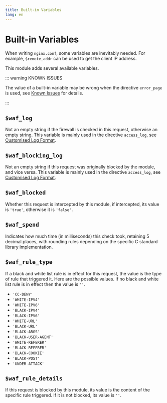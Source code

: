 ```yaml
---
title: Built-in Variables
lang: en
---
```


# Built-in Variables

When writing `nginx.conf`, some variables are inevitably needed. For example, `$remote_addr` can be used to get the client IP address.

This module adds several available variables.

::: warning KNOWN ISSUES

The value of a built-in variable may be wrong when the directive `error_page` is used, see [Known Issues](issue.md) for details.

:::

## `$waf_log`

Not an empty string if the firewall is checked in this request, otherwise an empty string. This variable is mainly used in the directive `access_log`, see [Customised Log Format](log.md#customised-log-format).

## `$waf_blocking_log`

Not an empty string if this request was originally blocked by the module, and vice versa. This variable is mainly used in the directive `access_log`, see [Customised Log Format](log.md#customised-log-format).

## `$waf_blocked`

Whether this request is intercepted by this module, if intercepted, its value is `'true'`, otherwise it is `'false'`.

## `$waf_spend`

Indicates how much time (in milliseconds) this check took, retaining 5 decimal places, with rounding rules depending on the specific C standard library implementation.

## `$waf_rule_type`

If a black and white list rule is in effect for this request, the value is the type of rule that triggered it. Here are the possible values. If no black and white list rule is in effect then the value is `''`.

+ `'CC-DENY'`
+ `'WHITE-IPV4'`
+ `'WHITE-IPV6'`
+ `'BLACK-IPV4'`
+ `'BLACK-IPV6'`
+ `'WHITE-URL'`
+ `'BLACK-URL'`
+ `'BLACK-ARGS'`
+ `'BLACK-USER-AGENT'`
+ `'WHITE-REFERER'`
+ `'BLACK-REFERER'`
+ `'BLACK-COOKIE'`
+ `'BLACK-POST'`
+ `'UNDER-ATTACK'`


## `$waf_rule_details`

If this request is blocked by this module, its value is the content of the specific rule triggered. If it is not blocked, its value is `''`.

